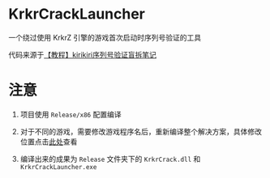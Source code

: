 # KrkrCrackLauncher

一个绕过使用 KrkrZ 引擎的游戏首次启动时序列号验证的工具

代码来源于[【教程】kirikiri序列号验证盲拆笔记](https://bbs.zdfx.net/thread-385589-1-1.html)

# 注意

1. 项目使用 `Release/x86` 配置编译

2. 对于不同的游戏，需要修改游戏程序名后，重新编译整个解决方案，具体修改位置点击[此处](main.cpp#L22)查看

3. 编译出来的成果为 `Release` 文件夹下的 `KrkrCrack.dll` 和 `KrkrCrackLauncher.exe`
